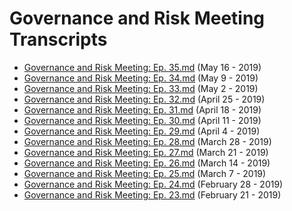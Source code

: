 # Governance and Risk Meeting Transcripts

* [Governance and Risk Meeting: Ep. 35.md](./Governance%20and%20Risk%20Meeting:%20Ep.%2035.md) (May 16 - 2019)
* [Governance and Risk Meeting: Ep. 34.md](./Governance%20and%20Risk%20Meeting:%20Ep.%2034.md) (May 9 - 2019)
* [Governance and Risk Meeting: Ep. 33.md](./Governance%20and%20Risk%20Meeting:%20Ep.%2033.md) (May 2 - 2019)
* [Governance and Risk Meeting: Ep. 32.md](./Governance%20and%20Risk%20Meeting:%20Ep.%2032.md) (April 25 - 2019)
* [Governance and Risk Meeting: Ep. 31.md](./Governance%20and%20Risk%20Meeting:%20Ep.%2031.md) (April 18 - 2019)
* [Governance and Risk Meeting: Ep. 30.md](./Governance%20and%20Risk%20Meeting:%20Ep.%2030.md) (April 11 - 2019)
* [Governance and Risk Meeting: Ep. 29.md](./Governance%20and%20Risk%20Meeting:%20Ep.%2029.md) (April 4 - 2019)
* [Governance and Risk Meeting: Ep. 28.md](./Governance%20and%20Risk%20Meeting:%20Ep.%2028.md) (March 28 - 2019)
* [Governance and Risk Meeting: Ep. 27.md](./Governance%20and%20Risk%20Meeting:%20Ep.%2027.md) (March 21 - 2019)
* [Governance and Risk Meeting: Ep. 26.md](./Governance%20and%20Risk%20Meeting:%20Ep.%2026.md) (March 14 - 2019)
* [Governance and Risk Meeting: Ep. 25.md](./Governance%20and%20Risk%20Meeting:%20Ep.%2025.md) (March 7 - 2019)
* [Governance and Risk Meeting: Ep. 24.md](./Governance%20and%20Risk%20Meeting:%20Ep.%2024.md) (February 28 - 2019)
* [Governance and Risk Meeting: Ep. 23.md](./Governance%20and%20Risk%20Meeting:%20Ep.%2023.md) (February 21 - 2019)
